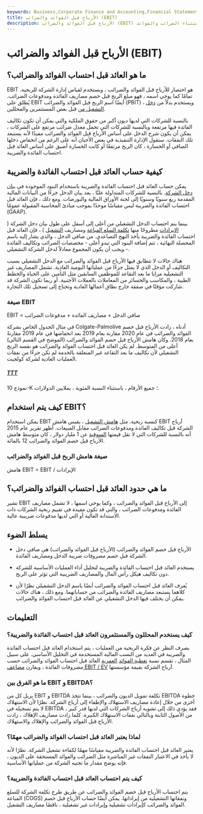 ```yaml
---
keywords: Business,Corporate Finance and Accounting,Financial Statements
title: الأرباح قبل الفوائد والضرائب (EBIT)
description: الأرباح قبل الفوائد والضرائب (EBIT) هي مؤشر لربحية الشركة ويتم احتسابها كإيرادات مطروحًا منها النفقات ، باستثناء الضرائب والفوائد.
---
```


# الأرباح قبل الفوائد والضرائب (EBIT)
## ما هو العائد قبل احتساب الفوائد والضرائب؟

EBIT هو اختصار للأرباح قبل الفوائد والضرائب ، ويستخدم لقياس إدارة الشركة للربحية. تمامًا كما يوحي اسمه ، فهو مبلغ الربح قبل خصم مصاريف الفائدة ومدفوعات الضرائب. يُطلق على EBIT أيضًا اسم الربح قبل الفوائد والضرائب (PBIT) ، ويستخدم بدلاً من [دخل التشغيل من](/operatingincome) قبل بعض المستثمرين والمحللين.

بالنسبة للشركات التي لديها ديون أكبر من حقوق الملكية والتي يمكن أن تكون تكاليف الفائدة فيها مرتفعة وبالنسبة للشركات التي تحمل معدل ضرائب مرتفع على الشركات ، يمكن أن يكون شرح الدخل على أساس الأرباح قبل الفوائد والضرائب مفيدًا لأنه يستبعد تلك النفقات. ستقول الإدارة التنفيذية في بعض الأحيان أنه على الرغم من انخفاض دخلها الصافي أو الخسارة ، كان الربح مرتفعًا أو كانت الخسارة أضيق على أساس العائد قبل احتساب الفائدة والضريبة.

## كيفية حساب العائد قبل احتساب الفائدة والضريبة

يمكن حساب العائد قبل احتساب الفائدة والضريبة باستخدام البنود الموجودة في [بيان دخل الشركة](/incomestatement). بالنسبة للشركات المتداولة علنًا ، يعد بيان الدخل جزءًا من البيانات المالية المقدمة ربع سنويًا وسنويًا إلى لجنة الأوراق المالية والبورصات. ومع ذلك ، فإن العائد قبل احتساب الفائدة والضريبة ليس مقياسًا موحدًا بموجب مبادئ المحاسبة المقبولة عمومًا (GAAP).

بينما يتم احتساب الدخل التشغيلي من أعلى إلى أسفل على طول بيان دخل الشركة ( [الإيرادات](/revenue) مطروحًا منها [تكلفة السلع المباعة](/cogs) ومصاريف [التشغيل](/operating_expense) ) ، فإن العائد قبل احتساب الفائدة والضريبة يأخذ النهج التصاعدي. من صافي الدخل ، والذي يشار إليه باسم المحصلة النهائية ، تتم إضافة البنود التي تبدو أعلى - مخصصات الضرائب وتكاليف الفائدة - ويجب أن يكون المجموع معادلاً لدخل الشركة التشغيلي.

هناك حالات لا تتطابق فيها الأرباح قبل الفوائد والضرائب مع الدخل التشغيلي بسبب التكاليف أو الدخل الذي لا يمثل جزءًا من عملياتها اليومية العادية. تشمل المصاريف غير التشغيلية مزايا ما بعد التقاعد للموظفين السابقين مثل التأمين على الحياة والخطط الطبية ، والمكاسب والخسائر من المعاملات بالعملات الأجنبية. أو ربما تكون الشركة قد شاركت مؤقتًا في صفقة خارج نطاق أعمالها العادية وتحتاج إلى تسجيل تلك التجارة.

### صيغة EBIT

EBIT = صافي الدخل + مصاريف الفائدة + مدفوعات الضرائب

في مثال الجدول الخاص بشركة Colgate-Palmolive أدناه ، زادت الأرباح قبل خصم الفوائد والضرائب في عام 2020 مقارنة بعام 2019 بعد انخفاضها في عام 2019 مقارنةً بعام 2018. وكان هامش الأرباح قبل خصم الفوائد والضرائب (الموضح في القسم التالي) أعلى من المتوسط. لم يكن العائد قبل احتساب الفوائد والضرائب هو نفسه الربح التشغيلي لأن تكاليف ما بعد التقاعد غير المتعلقة بالخدمة لم تكن جزءًا من نفقات العمليات العادية لشركة كولجيت.

<h5> <a href=""> TTT </a> </h5>

نموذج 10-K ؛ جميع الأرقام ، باستثناء النسبة المئوية ، بملايين الدولارات.

## كيف يتم استخدام EBIT؟

يمكن استخدام EBIT كنسبة ربحية. مثل [هامش التشغيل](/operatingmargin) ، يقيس هامش EBIT أرباح الشركة قبل تكاليف الفائدة ومدفوعات الضرائب مقابل المبيعات. أظهر تقرير عام 2015 أنه بالنسبة للشركات التي لا تقل قيمتها [السوقية](/capitalization) عن 1 مليار دولار ، كان متوسط هامش الأرباح قبل خصم الفوائد والضرائب 12 بالمائة.

### صيغة هامش الربح قبل الفوائد والضرائب

هامش EBIT = EBIT / الإيرادات

## ما هي حدود العائد قبل احتساب الفوائد والضرائب؟

تشير EBIT إلى الأرباح قبل الفوائد والضرائب ، وكما يوحي اسمها ، لا تشمل مصاريف الفائدة ومدفوعات الضرائب ، والتي قد تكون مفيدة في تقييم ربحية الشركات ذات الاستدانة العالية أو التي لديها مدفوعات ضريبية عالية.

## يسلط الضوء

- الأرباح قبل خصم الفوائد والضرائب (الأرباح قبل الفوائد والضرائب) هي صافي دخل الشركة قبل خصم مصروفات ضريبة الدخل ومصاريف الفائدة.

- يستخدم العائد قبل احتساب الفائدة والضريبة لتحليل أداء العمليات الأساسية للشركة دون تكاليف هيكل رأس المال والمصاريف الضريبية التي تؤثر على الربح.

- يُعرف العائد قبل احتساب الفوائد والضرائب أيضًا باسم الدخل التشغيلي نظرًا لأن كلاهما يستبعد مصاريف الفائدة والضرائب من حساباتهما. ومع ذلك ، هناك حالات يمكن أن يختلف فيها الدخل التشغيلي عن العائد قبل احتساب الفوائد والضرائب.

## التعليمات

### كيف يستخدم المحللون والمستثمرون العائد قبل احتساب الفائدة والضريبة؟

بصرف النظر عن فكرة الربحية من العمليات ، يتم استخدام العائد قبل احتساب الفائدة والضريبة في العديد من النسب المالية المستخدمة في التحليل الأساسي. على سبيل المثال ، تقسم نسبة [تغطية الفوائد](/interestcoverageratio) [العمرية](/interestcoverageratio) العائد قبل احتساب الفوائد والضرائب حسب مصروفات الفائدة ، ويقارن [مضاعف EBIT / EV](/ebit-ev-multiple) أرباح الشركة بقيمة مؤسستها.

### ما هو الفرق بين EBIT و EBITDA؟

يزيل كل من EBIT و EBITDA تكلفة تمويل الديون والضرائب ، بينما تتخذ EBITDA خطوة أخرى من خلال إعادة مصاريف الاستهلاك والإطفاء إلى أرباح الشركة. نظرًا لأن الاستهلاك لا يتم تسجيله في EBITDA ، فقد يؤدي ذلك إلى تشويه أرباح الشركات التي لديها قدر كبير من الأصول الثابتة وبالتالي نفقات الاستهلاك الكبيرة. كلما زادت مصاريف الإهلاك ، زادت الأرباح قبل الفوائد والضرائب والإهلاك والاستهلاك.

### لماذا يعتبر العائد قبل احتساب الفوائد والضرائب مهمًا؟

يعتبر العائد قبل احتساب الفائدة والضريبة مقياسًا مهمًا لكفاءة تشغيل الشركة. نظرًا لأنه لا يأخذ في الاعتبار النفقات غير المباشرة مثل الضرائب والفوائد المستحقة على الديون ، فإنه يوضح مقدار ما تجنيه الشركة من عملياتها الأساسية.

### كيف يتم احتساب العائد قبل احتساب الفائدة والضريبة؟

يتم احتساب الأرباح قبل خصم الفوائد والضرائب عن طريق طرح تكلفة الشركة للسلع المباعة (COGS) ونفقاتها التشغيلية من إيراداتها. يمكن أيضًا حساب الأرباح قبل خصم الفوائد والضرائب كإيرادات تشغيلية وإيرادات غير تشغيلية ، ناقصًا مصاريف التشغيل.

